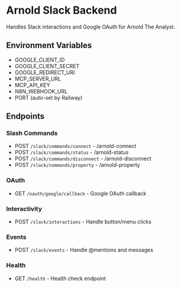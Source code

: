 # Arnold Slack Backend

Handles Slack interactions and Google OAuth for Arnold The Analyst.

## Environment Variables

- GOOGLE_CLIENT_ID
- GOOGLE_CLIENT_SECRET
- GOOGLE_REDIRECT_URI
- MCP_SERVER_URL
- MCP_API_KEY
- N8N_WEBHOOK_URL
- PORT (auto-set by Railway)

## Endpoints

### Slash Commands
- POST `/slack/commands/connect` - /arnold-connect
- POST `/slack/commands/status` - /arnold-status
- POST `/slack/commands/disconnect` - /arnold-disconnect
- POST `/slack/commands/property` - /arnold-property

### OAuth
- GET `/oauth/google/callback` - Google OAuth callback

### Interactivity
- POST `/slack/interactions` - Handle button/menu clicks

### Events
- POST `/slack/events` - Handle @mentions and messages

### Health
- GET `/health` - Health check endpoint
